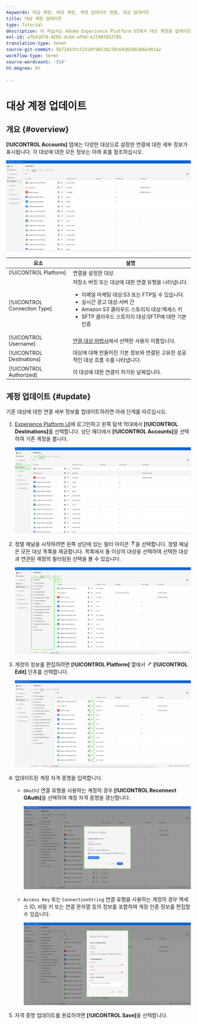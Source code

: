 ```yaml
---
keywords: 대상 계정, 대상 계정, 계정 업데이트 방법, 대상 업데이트
title: 대상 계정 업데이트
type: Tutorial
description: 이 자습서는 Adobe Experience Platform UI에서 대상 계정을 업데이트하는 단계를 나열합니다
exl-id: afb41878-4205-4c64-af4d-e2740f852785
translation-type: tm+mt
source-git-commit: 5b72433fcf2318f98538278c6d2650b366e391a2
workflow-type: tm+mt
source-wordcount: '314'
ht-degree: 0%

---
```


# 대상 계정 업데이트

## 개요 {#overview}

**[!UICONTROL Accounts]** 탭에는 다양한 대상으로 설정한 연결에 대한 세부 정보가 표시됩니다. 각 대상에 대한 모든 정보는 아래 표를 참조하십시오.

![계정 탭](../assets/ui/update-accounts/destination-accounts.png)

| 요소 | 설명 |
|---|---|
| [!UICONTROL Platform] | 연결을 설정한 대상. |
| [!UICONTROL Connection Type] | 저장소 버킷 또는 대상에 대한 연결 유형을 나타냅니다. <ul><li>이메일 마케팅 대상:S3 또는 FTP일 수 있습니다.</li><li>실시간 광고 대상:서버 간</li><li>Amazon S3 클라우드 스토리지 대상:액세스 키 </li><li>SFTP 클라우드 스토리지 대상:SFTP에 대한 기본 인증</li></ul> |
| [!UICONTROL Username] | [연결 대상 마법사](../catalog/email-marketing/overview.md#connect-destination)에서 선택한 사용자 이름입니다. |
| [!UICONTROL Destinations] | 대상에 대해 만들어진 기본 정보와 연결된 고유한 성공적인 대상 흐름 수를 나타냅니다. |
| [!UICONTROL Authorized] | 이 대상에 대한 연결이 허가된 날짜입니다. |

## 계정 업데이트 {#update}

기존 대상에 대한 연결 세부 정보를 업데이트하려면 아래 단계를 따르십시오.

1. [Experience Platform UI](https://platform.adobe.com/)에 로그인하고 왼쪽 탐색 막대에서 **[!UICONTROL Destinations]**&#x200B;를 선택합니다. 상단 헤더에서 **[!UICONTROL Accounts]**&#x200B;을 선택하여 기존 계정을 봅니다.

   ![계정 탭](../assets/ui/update-accounts/accounts-tab.png)

2. 정렬 패널을 시작하려면 왼쪽 상단에 있는 필터 아이콘 ![필터 아이콘](../assets/ui/update-accounts/filter.png)을 선택합니다. 정렬 패널은 모든 대상 목록을 제공합니다. 목록에서 둘 이상의 대상을 선택하여 선택한 대상과 연관된 계정의 필터링된 선택을 볼 수 있습니다.

   ![필터 대상](../assets/ui/update-accounts/filter-accounts.png)

3. 계정의 정보를 편집하려면 **[!UICONTROL Platform]** 열에서 ![계정 편집 단추](../assets/ui/workspace/pencil-icon.png) **[!UICONTROL Edit]** 단추를 선택합니다.

   ![계정 탭](../assets/ui/update-accounts/accounts-edit.png)

4. 업데이트된 계정 자격 증명을 입력합니다.

   * `OAuth2` 연결 유형을 사용하는 계정의 경우 **[!UICONTROL Reconnect OAuth]**&#x200B;을 선택하여 계정 자격 증명을 갱신합니다.

      ![세부 정보 OAuth 편집](../assets/ui/update-accounts/edit-details-oauth.png)


   * `Access Key` 또는 `ConnectionString` 연결 유형을 사용하는 계정의 경우 액세스 ID, 비밀 키 또는 연결 문자열 등의 정보를 포함하여 계정 인증 정보를 편집할 수 있습니다.

      ![세부 사항 액세스 키 편집](../assets/ui/update-accounts/edit-details-key.png)

5. 자격 증명 업데이트를 완료하려면 **[!UICONTROL Save]**&#x200B;을 선택합니다.
